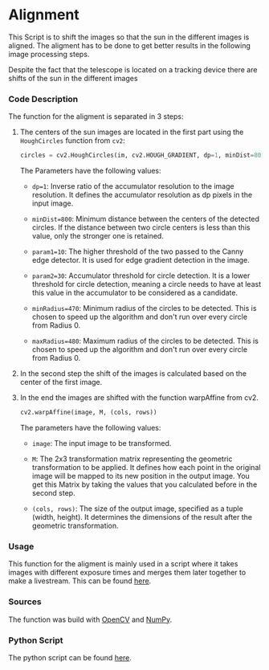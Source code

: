 # Alignment
This Script is to shift the images so that the sun in the different images is aligned. The aligment has to be done to get better results in the following image processing steps. 

Despite the fact that the telescope is located on a tracking device there are shifts of the sun in the different images

### Code Description
The function for the aligment is separated in 3 steps: 

1. The centers of the sun images are located in the first part using the `HoughCircles` function from `cv2`:

    ```python
    circles = cv2.HoughCircles(im, cv2.HOUGH_GRADIENT, dp=1, minDist=800, param1=10, param2=30, minRadius=470, maxRadius=480)
    ```
    The Parameters have the following values:
    
    - `dp=1`: Inverse ratio of the accumulator resolution to the image resolution. It defines the accumulator resolution as dp pixels in the input image.

    - `minDist=800`: Minimum distance between the centers of the detected circles. If the distance between two circle centers is less than this value, only the stronger one is retained.

    - `param1=10`: The higher threshold of the two passed to the Canny edge detector. It is used for edge gradient detection in the image.

    - `param2=30`: Accumulator threshold for circle detection. It is a lower threshold for circle detection, meaning a circle needs to have at least this value in the accumulator to be considered as a candidate.

    - `minRadius=470`: Minimum radius of the circles to be detected. This is chosen to speed up the algorithm and don't run over every circle from Radius 0.

    - `maxRadius=480`: Maximum radius of the circles to be detected. This is chosen to speed up the algorithm and don't run over every circle from Radius 0.



2. In the second step the shift of the images is calculated based on the center of the first image.

3. In the end the images are shifted with the function warpAffine from cv2.
    ```python
    cv2.warpAffine(image, M, (cols, rows))
    ```
    The parameters have the following values:
    - `image`: The input image to be transformed.

    - `M`: The 2x3 transformation matrix representing the geometric transformation to be applied. It defines how each point in the original image will be mapped to its new position in the output image. You get this Matrix by taking the values that you calculated before in the second step.

    - `(cols, rows)`: The size of the output image, specified as a tuple (width, height). It determines the dimensions of the result after the geometric transformation.



### Usage 
This function for the aligment is mainly used in a script where it takes images with different exposure times and merges them later together to make a livestream. This can be found [here](https://github.com/pmodwrc/halpha/blob/main/sun_catching/process.py).

### Sources
The function was build with [OpenCV](https://docs.opencv.org/4.x/index.html) and [NumPy](https://numpy.org/doc/).

### Python Script
The python script can be found [here](https://github.com/pmodwrc/halpha/blob/main/sun_catching/alignment.py).



